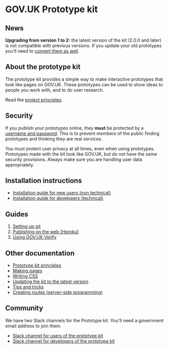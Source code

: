 # GOV.UK Prototype kit

## News

**Upgrading from version 1 to 2:** the latest version of the kit (2.0.0 and later) is not compatible with previous versions. If you update your old prototypes you'll need to [convert them as well](https://govuk-prototype-kit.herokuapp.com/docs/updating-the-kit).

## About the prototype kit

The prototype kit provides a simple way to make interactive prototypes that look like pages on GOV.UK. These prototypes can be used to show ideas to people you work with, and to do user research.

Read the [project principles](https://govuk-prototype-kit.herokuapp.com/docs/principles).

## Security

If you publish your prototypes online, they **must** be protected by a [username and password](https://govuk-prototype-kit.herokuapp.com/docs/publishing-on-heroku). This is to prevent members of the public finding prototypes and thinking they are real services.

You must protect user privacy at all times, even when using prototypes. Prototypes made with the kit look like GOV.UK, but do not have the same security provisions. Always make sure you are handling user data appropriately.

## Installation instructions

- [Installation guide for new users (non technical)](https://govuk-prototype-kit.herokuapp.com/docs/install/introduction)
- [Installation guide for developers (technical)](https://govuk-prototype-kit.herokuapp.com/docs/install/developer-install-instructions)

## Guides

1. [Setting up git](https://govuk-prototype-kit.herokuapp.com/docs/setting-up-git)
2. [Publishing on the web (Heroku)](https://govuk-prototype-kit.herokuapp.com/docs/publishing-on-heroku)
3. [Using GOV.UK Verify](https://govuk-prototype-kit.herokuapp.com/docs/using-verify)

## Other documentation

- [Prototype kit principles](https://govuk-prototype-kit.herokuapp.com/docs/principles)
- [Making pages](https://govuk-prototype-kit.herokuapp.com/docs/making-pages)
- [Writing CSS](https://govuk-prototype-kit.herokuapp.com/docs/writing-css)
- [Updating the kit to the latest version](https://govuk-prototype-kit.herokuapp.com/docs/updating-the-kit)
- [Tips and tricks](https://govuk-prototype-kit.herokuapp.com/docs/tips-and-tricks)
- [Creating routes (server-side programming)](https://govuk-prototype-kit.herokuapp.com/docs/creating-routes)

## Community

We have two Slack channels for the Prototype kit. You'll need a government email address to join them.

* [Slack channel for users of the prototype kit](https://ukgovernmentdigital.slack.com/messages/prototype-kit/)
* [Slack channel for developers of the prototype kit](https://ukgovernmentdigital.slack.com/messages/prototype-kit-dev/)